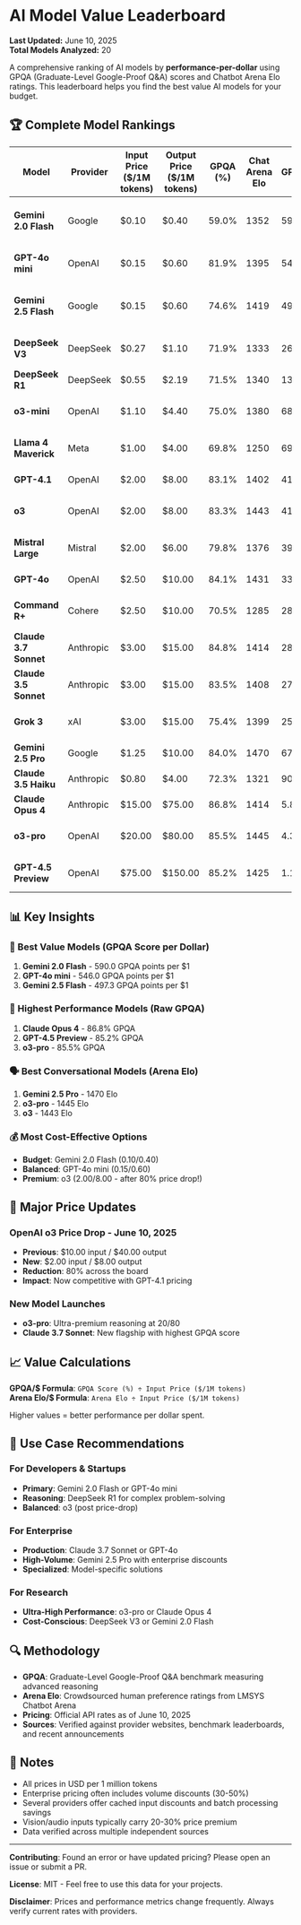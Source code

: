 # AI Model Value Leaderboard

**Last Updated:** June 10, 2025  
**Total Models Analyzed:** 20  

A comprehensive ranking of AI models by **performance-per-dollar** using GPQA (Graduate-Level Google-Proof Q&A) scores and Chatbot Arena Elo ratings. This leaderboard helps you find the best value AI models for your budget.

## 🏆 Complete Model Rankings

| Model | Provider | Input Price ($/1M tokens) | Output Price ($/1M tokens) | GPQA (%) | Chat Arena Elo | GPQA/$ | Arena Elo/$ | Notes |
|-------|----------|---------------------------|----------------------------|----------|----------------|--------|-------------|-------|
| **Gemini 2.0 Flash** | Google | $0.10 | $0.40 | 59.0% | 1352 | 590.0 | 13520 | Budget option, highest value |
| **GPT-4o mini** | OpenAI | $0.15 | $0.60 | 81.9% | 1395 | 546.0 | 9300 | Cost-effective multimodal |
| **Gemini 2.5 Flash** | Google | $0.15 | $0.60 | 74.6% | 1419 | 497.3 | 9460 | High-speed, cost-effective |
| **DeepSeek V3** | DeepSeek | $0.27 | $1.10 | 71.9% | 1333 | 266.3 | 4937 | Most cost-effective option |
| **DeepSeek R1** | DeepSeek | $0.55 | $2.19 | 71.5% | 1340 | 130.0 | 2436 | Reasoning-optimized |
| **o3-mini** | OpenAI | $1.10 | $4.40 | 75.0% | 1380 | 68.2 | 1255 | Compact reasoning model |
| **Llama 4 Maverick** | Meta | $1.00 | $4.00 | 69.8% | 1250 | 69.8 | 1250 | Open weights model |
| **GPT-4.1** | OpenAI | $2.00 | $8.00 | 83.1% | 1402 | 41.6 | 701 | Flagship model |
| **o3** | OpenAI | $2.00 | $8.00 | 83.3% | 1443 | 41.7 | 722 | **80% price drop June 10!** |
| **Mistral Large** | Mistral | $2.00 | $6.00 | 79.8% | 1376 | 39.9 | 688 | Open-source alternative |
| **GPT-4o** | OpenAI | $2.50 | $10.00 | 84.1% | 1431 | 33.6 | 572 | Multimodal capabilities |
| **Command R+** | Cohere | $2.50 | $10.00 | 70.5% | 1285 | 28.2 | 514 | Enterprise RAG capabilities |
| **Claude 3.7 Sonnet** | Anthropic | $3.00 | $15.00 | 84.8% | 1414 | 28.3 | 471 | **Highest GPQA score** |
| **Claude 3.5 Sonnet** | Anthropic | $3.00 | $15.00 | 83.5% | 1408 | 27.8 | 469 | Previous generation |
| **Grok 3** | xAI | $3.00 | $15.00 | 75.4% | 1399 | 25.1 | 466 | Real-time knowledge model |
| **Gemini 2.5 Pro** | Google | $1.25 | $10.00 | 84.0% | 1470 | 67.2 | 1176 | **Top Arena Elo rating** |
| **Claude 3.5 Haiku** | Anthropic | $0.80 | $4.00 | 72.3% | 1321 | 90.4 | 1651 | Fast Claude model |
| **Claude Opus 4** | Anthropic | $15.00 | $75.00 | 86.8% | 1414 | 5.8 | 94 | Premium model |
| **o3-pro** | OpenAI | $20.00 | $80.00 | 85.5% | 1445 | 4.3 | 72 | Ultra-premium reasoning |
| **GPT-4.5 Preview** | OpenAI | $75.00 | $150.00 | 85.2% | 1425 | 1.1 | 19 | Latest preview model |

## 📊 Key Insights

### 🥇 Best Value Models (GPQA Score per Dollar)
1. **Gemini 2.0 Flash** - 590.0 GPQA points per $1
2. **GPT-4o mini** - 546.0 GPQA points per $1  
3. **Gemini 2.5 Flash** - 497.3 GPQA points per $1

### 🧠 Highest Performance Models (Raw GPQA)
1. **Claude Opus 4** - 86.8% GPQA
2. **GPT-4.5 Preview** - 85.2% GPQA
3. **o3-pro** - 85.5% GPQA

### 🗣️ Best Conversational Models (Arena Elo)
1. **Gemini 2.5 Pro** - 1470 Elo
2. **o3-pro** - 1445 Elo
3. **o3** - 1443 Elo

### 💰 Most Cost-Effective Options
- **Budget**: Gemini 2.0 Flash ($0.10/$0.40)
- **Balanced**: GPT-4o mini ($0.15/$0.60)
- **Premium**: o3 ($2.00/$8.00 - after 80% price drop!)

## 🚨 Major Price Updates

### OpenAI o3 Price Drop - June 10, 2025
- **Previous**: $10.00 input / $40.00 output
- **New**: $2.00 input / $8.00 output  
- **Reduction**: 80% across the board
- **Impact**: Now competitive with GPT-4.1 pricing

### New Model Launches
- **o3-pro**: Ultra-premium reasoning at $20/$80
- **Claude 3.7 Sonnet**: New flagship with highest GPQA score

## 📈 Value Calculations

**GPQA/$ Formula**: `GPQA Score (%) ÷ Input Price ($/1M tokens)`  
**Arena Elo/$ Formula**: `Arena Elo ÷ Input Price ($/1M tokens)`

Higher values = better performance per dollar spent.

## 🎯 Use Case Recommendations

### For Developers & Startups
- **Primary**: Gemini 2.0 Flash or GPT-4o mini
- **Reasoning**: DeepSeek R1 for complex problem-solving
- **Balanced**: o3 (post price-drop)

### For Enterprise
- **Production**: Claude 3.7 Sonnet or GPT-4o
- **High-Volume**: Gemini 2.5 Pro with enterprise discounts
- **Specialized**: Model-specific solutions

### For Research
- **Ultra-High Performance**: o3-pro or Claude Opus 4
- **Cost-Conscious**: DeepSeek V3 or Gemini 2.0 Flash

## 🔍 Methodology

- **GPQA**: Graduate-Level Google-Proof Q&A benchmark measuring advanced reasoning
- **Arena Elo**: Crowdsourced human preference ratings from LMSYS Chatbot Arena  
- **Pricing**: Official API rates as of June 10, 2025
- **Sources**: Verified against provider websites, benchmark leaderboards, and recent announcements

## 📝 Notes

- All prices in USD per 1 million tokens
- Enterprise pricing often includes volume discounts (30-50%)
- Several providers offer cached input discounts and batch processing savings
- Vision/audio inputs typically carry 20-30% price premium
- Data verified across multiple independent sources

---

**Contributing**: Found an error or have updated pricing? Please open an issue or submit a PR.

**License**: MIT - Feel free to use this data for your projects.

**Disclaimer**: Prices and performance metrics change frequently. Always verify current rates with providers.